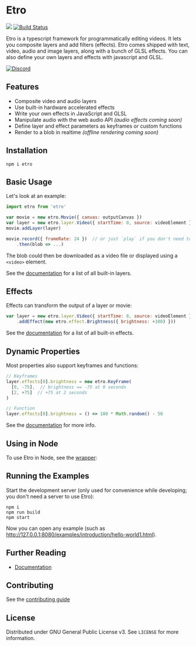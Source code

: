 # Etro

[![](https://img.shields.io/npm/v/etro)](https://www.npmjs.com/package/etro)
[![Build Status](https://img.shields.io/endpoint.svg?url=https%3A%2F%2Factions-badge.atrox.dev%2Fetro-js%2Fetro%2Fbadge&style=flat)](https://actions-badge.atrox.dev/etro-js/etro/goto)

Etro is a typescript framework for programmatically editing videos. It lets you
composite layers and add filters (effects). Etro comes shipped with text, video,
audio and image layers, along with a bunch of GLSL effects. You can also define
your own layers and effects with javascript and GLSL.

[![Discord](https://img.shields.io/badge/Discord-%235865F2.svg?style=for-the-badge&logo=discord&logoColor=white)](https://discord.gg/myrBsQ8Cht)

## Features

- Composite video and audio layers
- Use built-in hardware accelerated effects
- Write your own effects in JavaScript and GLSL
- Manipulate audio with the web audio API *(audio effects coming soon)*
- Define layer and effect parameters as keyframes or custom functions
- Render to a blob in realtime *(offline rendering coming soon)*

## Installation

```
npm i etro
```

## Basic Usage

Let's look at an example:
```js
import etro from 'etro'

var movie = new etro.Movie({ canvas: outputCanvas })
var layer = new etro.layer.Video({ startTime: 0, source: videoElement })  // the layer starts at 0s
movie.addLayer(layer)

movie.record({ frameRate: 24 })  // or just `play` if you don't need to save it
    .then(blob => ...)
```

The blob could then be downloaded as a video file or displayed using a `<video>`
element.

See the [documentation](https://etrojs.dev/docs/category/layers) for a list of
all built-in layers.

## Effects

Effects can transform the output of a layer or movie:
```js
var layer = new etro.layer.Video({ startTime: 0, source: videoElement })
    .addEffect(new etro.effect.Brightness({ brightness: +100) }))
```

See the [documentation](https://etrojs.dev/docs/category/effects) for a list of
all built-in effects.

## Dynamic Properties

Most properties also support keyframes and functions:
```js
// Keyframes
layer.effects[0].brightness = new etro.KeyFrame(
  [0, -75],  // brightness == -75 at 0 seconds
  [2, +75]  // +75 at 2 seconds
)

// Function
layer.effects[0].brightness = () => 100 * Math.random() - 50
```

See the [documentation](https://etrojs.dev/docs/reference/dynamic-properties)
for more info.

## Using in Node

To use Etro in Node, see the [wrapper](https://github.com/etro-js/etro-node):

## Running the Examples

Start the development server (only used for convenience while developing; you
don't need a server to use Etro):

```
npm i
npm run build
npm start
```

Now you can open any example (such as
http://127.0.0.1:8080/examples/introduction/hello-world1.html).

## Further Reading

- [Documentation](https://etrojs.dev/docs/intro)

## Contributing

See the [contributing guide](CONTRIBUTING.md)

## License

Distributed under GNU General Public License v3. See `LICENSE` for more
information.
